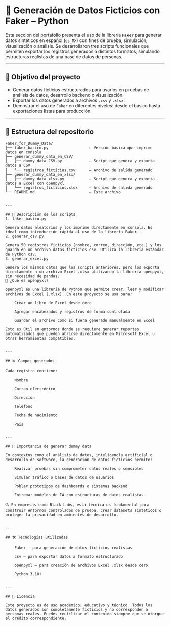 # 🧪 Generación de Datos Ficticios con Faker – Python

Esta sección del portafolio presenta el uso de la librería **`Faker`** para generar datos sintéticos en español (`es_MX`) con fines de prueba, simulación, visualización o análisis. Se desarrollaron tres scripts funcionales que permiten exportar los registros generados a distintos formatos, simulando estructuras realistas de una base de datos de personas.

---

## 🎯 Objetivo del proyecto

- Generar datos ficticios estructurados para usarlos en pruebas de análisis de datos, desarrollo backend o visualización.
- Exportar los datos generados a archivos `.csv` y `.xlsx`.
- Demostrar el uso de `Faker` en diferentes niveles: desde el básico hasta exportaciones listas para producción.

---

## 📁 Estructura del repositorio

```plaintext
Faker_for_Dummy_Data/
├── faker_basico.py                  ← Versión básica que imprime datos en consola
├── generar_dummy_data_en_CSV/
│   ├── dummy_data_CSV.py            ← Script que genera y exporta datos a CSV
│   └── registros_ficticios.csv      ← Archivo de salida generado
├── generar_dummy_data_en_xlsx/
│   ├── dummy_data_xlsx.py           ← Script que genera y exporta datos a Excel con openpyxl
│   └── registros_ficticios.xlsx     ← Archivo de salida generado
└── README.md                        ← Este archivo


---

## 🧩 Descripción de los scripts
1. faker_basico.py

Genera datos aleatorios y los imprime directamente en consola. Es ideal como introducción rápida al uso de la librería Faker.
2. generar_csv.py

Genera 50 registros ficticios (nombre, correo, dirección, etc.) y los guarda en un archivo datos_ficticios.csv. Utiliza la librería estándar de Python csv.
3. generar_excel.py

Genera los mismos datos que los scripts anteriores, pero los exporta directamente a un archivo Excel .xlsx utilizando la librería openpyxl, sin necesidad de pandas.
📝 ¿Qué es openpyxl?

openpyxl es una librería de Python que permite crear, leer y modificar archivos de Excel (.xlsx). En este proyecto se usa para:

    Crear un libro de Excel desde cero

    Agregar encabezados y registros de forma controlada

    Guardar el archivo como si fuera generado manualmente en Excel

Esto es útil en entornos donde se requiere generar reportes automatizados que pueden abrirse directamente en Microsoft Excel u otras herramientas compatibles.


---

## 📊 Campos generados

Cada registro contiene:

    Nombre

    Correo electrónico

    Dirección

    Teléfono

    Fecha de nacimiento

    País


---

## 🧠 Importancia de generar dummy data

En contextos como el análisis de datos, inteligencia artificial o desarrollo de software, la generación de datos ficticios permite:

    Realizar pruebas sin comprometer datos reales o sensibles

    Simular tráfico o bases de datos de usuarios

    Poblar prototipos de dashboards o sistemas backend

    Entrenar modelos de IA con estructuras de datos realistas

🔍 En empresas como Black Labs, esta técnica es fundamental para construir entornos controlados de prueba, crear datasets sintéticos o proteger la privacidad en ambientes de desarrollo.


---

## 🛠️ Tecnologías utilizadas

    Faker – para generación de datos ficticios realistas

    csv – para exportar datos a formato estructurado

    openpyxl – para creación de archivos Excel .xlsx desde cero

    Python 3.10+


---

## 📄 Licencia

Este proyecto es de uso académico, educativo y técnico. Todos los datos generados son completamente ficticios y no corresponden a personas reales. Puedes reutilizar el contenido siempre que se otorgue el crédito correspondiente.

